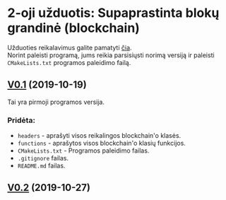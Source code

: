 # 2-oji užduotis: Supaprastinta blokų grandinė (blockchain)

Užduoties reikalavimus galite pamatyti [čia](https://github.com/blockchain-group/Blockchain-technologijos/blob/master/pratybos/2uzduotis-Blockchain.md).  
Norint paleisti programą, jums reikia parsisiųsti norimą versiją ir paleisti `CMakeLists.txt` programos paleidimo failą.  

## [V0.1](https://github.com/rokas28/blockchain/releases/tag/v0.1) (2019-10-19)
Tai yra pirmoji programos versija. 
### Pridėta:
- `headers` - aprašyti visos reikalingos blockchain'o klasės.
- `functions` - aprašytos visos blockchain'o klasių funkcijos.
- `CMakeLists.txt` - Programos paleidimo failas.
- `.gitignore` failas.
- `README.md` failas.

## [V0.2](https://github.com/rokas28/blockchain/releases/tag/v0.2) (2019-10-27)